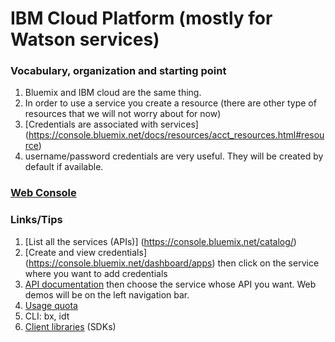 

# IBM Cloud Platform (mostly for Watson services)

### Vocabulary, organization and starting point
1. Bluemix and IBM cloud are the same thing.
2. In order to use a service you create a resource (there are other type of resources that we will not worry about for now)
3. [Credentials are associated with services] 
(https://console.bluemix.net/docs/resources/acct_resources.html#resource)
4. username/password credentials are very useful. They will be created by default if available.

### [Web Console](https://console.bluemix.net/dashboard/apps)


### Links/Tips
1. [List all the services (APIs)] (https://console.bluemix.net/catalog/)
2. [Create and view credentials] (https://console.bluemix.net/dashboard/apps) then click on the service where you want to add credentials
3. [API documentation](https://console.bluemix.net/docs/) then choose the service whose API you want. Web demos will be on the left navigation bar.
4. [Usage quota](https://console.bluemix.net/account/usage)
5. CLI: bx, idt
6. [Client libraries](https://github.com/watson-developer-cloud) (SDKs)
